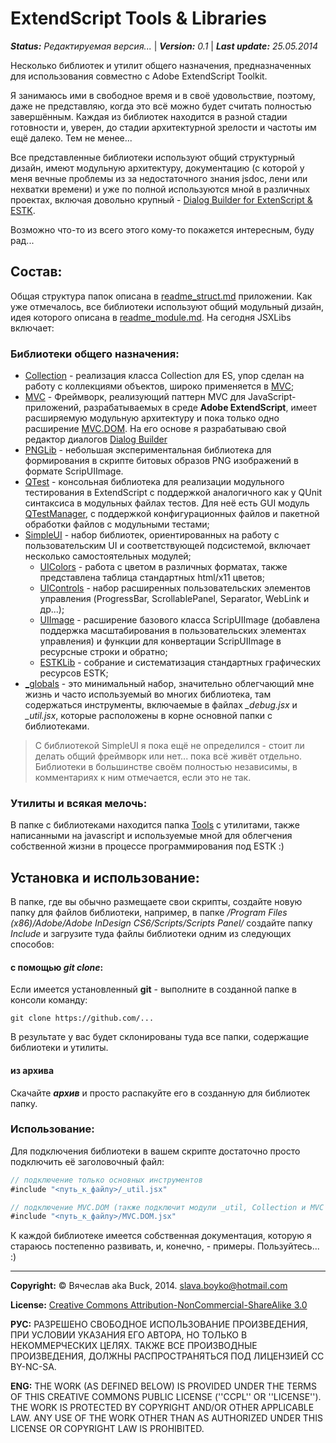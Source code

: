# ExtendScript Tools & Libraries
***Status:*** *Редактируемая версия...* | ***Version:*** *0.1* | ***Last update:*** *25.05.2014*

Несколько библиотек и утилит общего назначения, предназначенных для использования совместно с Adobe ExtendScript Toolkit.

Я занимаюсь ими в свободное время и в своё удовольствие, поэтому, даже не представляю, когда это всё можно будет считать полностью завершённым. Каждая из библиотек находится в разной стадии готовности и, уверен, до стадии архитектурной зрелости и частоты им ещё далеко. Тем не менее...

Все представленные библиотеки используют общий структурный дизайн, имеют модульную архитектуру, документацию (с которой у меня вечные проблемы из за недостаточного знания jsdoc, лени или нехватки времени) и уже по полной используются мной в различных проектах, включая довольно крупный - [Dialog Builder for ExtenScript & ESTK](https://github.com/SlavaBuck/DialogBuilder).

Возможно что-то из всего этого кому-то покажется интересным, буду рад... 

## Состав:

Общая структура папок описана в [readme_struct.md](readme_struct.md) приложении. Как уже отмечалось, все библиотеки используют общий модульный дизайн, идея которого описана в [readme_module.md](readme_module.md). На сегодня JSXLibs включает:

### Библиотеки общего назначения:

* [Collection](Collection/doc/readme.md) - реализация класса Collection для ES, упор сделан на работу с коллекциями объектов, широко применяется в [MVC](MVC/doc/tutorial_MVC.md);
* [MVC](MVC/doc/tutorial_MVC.md) - Фреймворк, реализующий паттерн MVC для JavaScript-приложений, разрабатываемых в среде **Adobe ExtendScript**, имеет расширяемую модульную архитектуру и пока только одно расширение [MVC.DOM](). На его основе я разрабатываю свой редактор диалогов [Dialog Builder]()
* [PNGLib](PNGLib/doc/readme.md) - небольшая экспериментальная библиотека для формирования в скрипте битовых образов PNG изображений в формате ScripUIImage.
* [QTest](QTest/doc/readme.md) - консольная библиотека для реализации модульного тестирования в ExtendScript с поддержкой аналогичного как у QUnit синтаксиса в модульных файлах тестов. Для неё есть GUI модуль [QTestManager](Tools/QtestManager.md), с поддержкой конфигурационных файлов и пакетной обработки файлов с модульными тестами;
* [SimpleUI](SimpleUI/doc/readme.md) - набор библиотек, ориентированных на работу с пользовательским UI и соответствующей подсистемой, включает несколько самостоятельных модулей;
	* [UIColors](SimpleUI/doc/readme_UIColors.md) - работа с цветом в различных форматах, также представлена таблица стандартных html/x11 цветов;
	* [UIControls](SimpleUI/doc/readme_UIControls.md) - набор расширенных пользовательских элементов управления (ProgressBar, ScrollablePanel, Separator, WebLink и др...);
	* [UIImage](SimpleUI/doc/readme_UIImage.md) - расширение базового класса ScripUIImage (добавлена поддержка масштабирования в пользовательских элементах управления) и функции для конвертации ScripUIImage в ресурсные строки и обратно;
	* [ESTKLib](SimpleUI/doc/readme_ESTKLib.md) - собрание и систематизация стандартных графических ресурсов ESTK;
* [_globals]() - это минимальный набор, значительно облегчающий мне жизнь и часто используемый во многих библиотека, там содержаться инструменты, включаемые в файлах *_debug.jsx* и *_util.jsx*, которые расположены в корне основной папки с библиотеками. 

> С библиотекой SimpleUI я пока ещё не определился - стоит ли делать общий фреймворк или нет... пока всё живёт отдельно. Библиотеки в большинстве своём полностью независимы, в комментариях к ним отмечается, если это не так.

### Утилиты и всякая мелочь:

В папке с библиотеками находится папка [Tools](Tools/readme.md) с утилитами, также написанными на javascript и используемые мной для облегчения собственной жизни в процессе программирования под ESTK :)

## Установка и использование:

В папке, где вы обычно размещаете свои скрипты, создайте новую папку для файлов библиотеки, например, в папке */Program Files (x86)/Adobe/Adobe InDesign CS6/Scripts/Scripts Panel/* создайте папку *Include*  и загрузите туда файлы библиотеки одним из следующих способов:

#### с помощью ***git clone***:
Если имеется установленный **git** - выполните в созданной папке в консоли команду:
```
git clone https://github.com/...
```
В результате у вас будет склонированы туда все папки, содержащие библиотеки и утилиты. 
#### из архива
Скачайте ***архив*** и просто распакуйте его в созданную для библиотек папку.

### Использование:
Для подключения библиотеки в вашем скрипте достаточно просто подключить её заголовочный файл:
```js
// подключение только основных инструментов
#include "<путь_к_файлу>/_util.jsx"

// подключение MVC.DOM (также подключит модули _util, Collection и MVC см. html-документацию)
#include "<путь_к_файлу>/MVC.DOM.jsx"
```
К каждой библиотеке имеется собственная документация, которую я стараюсь постепенно развивать, и, конечно, - примеры. Пользуйтесь... :)

----------------------------------
**Copyright:** © Вячеслав aka Buck, 2014. <slava.boyko@hotmail.com>

**License:** [Creative Commons Attribution-NonCommercial-ShareAlike 3.0](http://creativecommons.org/licenses/by-nc-sa/3.0/)

**РУС:** РАЗРЕШЕНО СВОБОДНОЕ ИСПОЛЬЗОВАНИЕ ПРОИЗВЕДЕНИЯ, ПРИ УСЛОВИИ УКАЗАНИЯ ЕГО АВТОРА, НО ТОЛЬКО В НЕКОММЕРЧЕСКИХ ЦЕЛЯХ. ТАКЖЕ ВСЕ ПРОИЗВОДНЫЕ ПРОИЗВЕДЕНИЯ, ДОЛЖНЫ РАСПРОСТРАНЯТЬСЯ ПОД ЛИЦЕНЗИЕЙ CC BY-NC-SA.

**ENG:** THE WORK (AS DEFINED BELOW) IS PROVIDED UNDER THE TERMS OF THIS CREATIVE COMMONS PUBLIC LICENSE (''CCPL'' OR ''LICENSE''). THE WORK IS PROTECTED BY COPYRIGHT AND/OR OTHER APPLICABLE LAW. ANY USE OF THE WORK OTHER THAN AS AUTHORIZED UNDER THIS LICENSE OR COPYRIGHT LAW IS PROHIBITED.